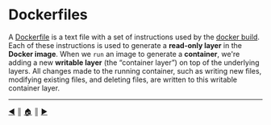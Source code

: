 # Dockerfiles
A [Dockerfile](https://docs.docker.com/engine/reference/builder/) is a text file with a set of instructions used by the [docker build](https://docs.docker.com/engine/reference/commandline/build/). Each of these instructions is used to generate a **read-only layer** in the **Docker image**. When we `run` an image to generate a **container**, we're adding a new **writable layer** (the “container layer”) on top of the underlying layers. All changes made to the running container, such as writing new files, modifying existing files, and deleting files, are written to this writable container layer.


---
[:arrow_backward:][back] ║ [:house:][home] ║ [:arrow_forward:][next]

<!-- navigation -->
[home]: ../README.md
[back]: ./intro.md
[next]: ../README.md